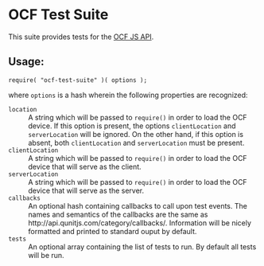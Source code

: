 # OCF Test Suite
This suite provides tests for the [OCF JS API][].

## Usage:

```JS
require( "ocf-test-suite" )( options );
```

where ```options``` is a hash wherein the following properties are recognized:
<dl>

<dt><code>location</code></dt>
<dd>A string which will be passed to <code>require()</code> in order to load the OCF device. If this option is present, the options <code>clientLocation</code> and 
<code>serverLocation</code> will be ignored. On the other hand, if this option is absent, both <code>clientLocation</code> and <code>serverLocation</code> must be present.</dd>

<dt><code>clientLocation</code></dt>
<dd>A string which will be passed to <code>require()</code> in order to load the OCF device that will serve as the client.</dd>

<dt><code>serverLocation</code></dt>
<dd>A string which will be passed to <code>require()</code> in order to load the OCF device that will serve as the server.</dd>

<dt><code>callbacks</code></dt>
<dd>An optional hash containing callbacks to call upon test events. The names and semantics of the callbacks are the same as http://api.qunitjs.com/category/callbacks/. Information will be nicely formatted and printed to standard ouput by default.</dd>

<dt><code>tests</code></dt>
<dd>An optional array containing the list of tests to run. By default all tests will be run.</dd>

</dl>


[OCF JS API]: https://github.com/solettaproject/soletta/blob/v1_beta19/doc/js-spec/oic.md
